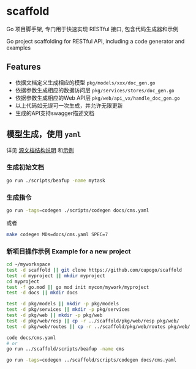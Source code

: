 # scaffold

Go 项目脚手架, 专门用于快速实现 RESTful 接口, 包含代码生成器和示例

Go project scaffolding for RESTful API, including a code generator and examples

## Features

* 依据文档定义生成相应的模型 `pkg/models/xxx/doc_gen.go`
* 依据参数生成相应的数据访问层 `pkg/services/stores/doc_gen.go`
* 依据参数生成相应的Web API层 `pkg/web/api_vx/handle_doc_gen.go`
* 以上代码如无误可一次生成，并允许无限更新
* 生成的API支持swagger描述文档

## 模型生成，使用 `yaml`

详见 [源文档结构说明](docs/) 和[示例](docs/cms.yaml)

### 生成初始文档

```bash
go run ./scripts/beafup -name mytask
```

### 生成指令

```bash
go run -tags=codegen ./scripts/codegen docs/cms.yaml
```

或者
```bash
make codegen MDs=docs/cms.yaml SPEC=7
```

### 新项目操作示例 Example for a new project

```bash
cd ~/myworkspace
test -d scaffold || git clone https://github.com/cupogo/scaffold
test -d myproject || mkdir myproject
cd myproject
test -f go.mod || go mod init mycom/mywork/myproject
test -d docs || mkdir docs

test -d pkg/models || mkdir -p pkg/models
test -d pkg/services || mkdir -p pkg/services
test -d pkg/web || mkdir -p pkg/web
test -d pkg/web/resp || cp -r ../scaffold/pkg/web/resp pkg/web/
test -d pkg/web/routes || cp -r ../scaffold/pkg/web/routes pkg/web/

code docs/cms.yaml
# or
go run ../scaffold/scripts/beafup -name cms

go run -tags=codegen ../scaffold/scripts/codegen docs/cms.yaml

```
